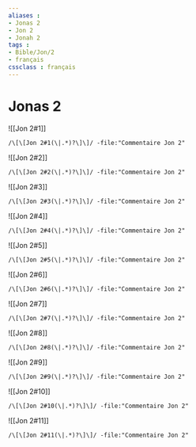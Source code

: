 ```yaml
---
aliases : 
- Jonas 2
- Jon 2
- Jonah 2
tags : 
- Bible/Jon/2
- français
cssclass : français
---
```


# Jonas 2

![[Jon 2#1]]

```query
/\[\[Jon 2#1(\|.*)?\]\]/ -file:"Commentaire Jon 2"
```

![[Jon 2#2]]

```query
/\[\[Jon 2#2(\|.*)?\]\]/ -file:"Commentaire Jon 2"
```

![[Jon 2#3]]

```query
/\[\[Jon 2#3(\|.*)?\]\]/ -file:"Commentaire Jon 2"
```

![[Jon 2#4]]

```query
/\[\[Jon 2#4(\|.*)?\]\]/ -file:"Commentaire Jon 2"
```

![[Jon 2#5]]

```query
/\[\[Jon 2#5(\|.*)?\]\]/ -file:"Commentaire Jon 2"
```

![[Jon 2#6]]

```query
/\[\[Jon 2#6(\|.*)?\]\]/ -file:"Commentaire Jon 2"
```

![[Jon 2#7]]

```query
/\[\[Jon 2#7(\|.*)?\]\]/ -file:"Commentaire Jon 2"
```

![[Jon 2#8]]

```query
/\[\[Jon 2#8(\|.*)?\]\]/ -file:"Commentaire Jon 2"
```

![[Jon 2#9]]

```query
/\[\[Jon 2#9(\|.*)?\]\]/ -file:"Commentaire Jon 2"
```

![[Jon 2#10]]

```query
/\[\[Jon 2#10(\|.*)?\]\]/ -file:"Commentaire Jon 2"
```

![[Jon 2#11]]

```query
/\[\[Jon 2#11(\|.*)?\]\]/ -file:"Commentaire Jon 2"
```

